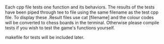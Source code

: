 Each cpp file tests one function and its behaviors.
The results of the tests have been piped through tee to file using the same filename as the test cpp file.
To display these .Result files use cat [filename] and the colour codes will be converted to chess boards in the terminal.
Otherwise please compile tests if you wish to test the game's functions yourself.

makefile for tests will be included later.
